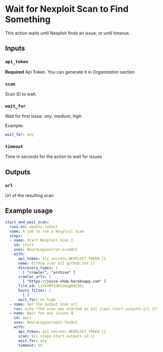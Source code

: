# Wait for Nexploit Scan to Find Something

This action waits until Nexploit finds an issue, or until timeout.

## Inputs

### `api_token`

**Required** Api Token. You can generate it in *Organization* section

### `scan`

Scan ID to wait.

### `wait_for`

Wait for first issue: *any*, *medium*, *high*

Example:

```yml
wait_for: any
```

### `timeout`

Time in seconds for the action to wait for issues

## Outputs

### `url`

Url of the resulting scan

## Example usage

```yml
start_and_wait_scan:
  runs-on: ubuntu-latest
  name: A job to run a Nexploit scan
  steps:
  - name: Start Nexploit Scan 🏁
    id: start
    uses: NeuraLegion/run-scan@v1
    with:
      api_token: ${{ secrets.NEXPLOIT_TOKEN }}
      name: GitHub scan ${{ github.sha }}
      discovery_types: |
        [ "crawler", "archive" ]
      crawler_urls: |
        [ "https://juice-shop.herokuapp.com" ]
      file_id: LiYknMYSdbSZbqgMaC9Sj
      hosts_filter: |
        [ ]
      wait_for: on_high
  - name: Get the output scan url
    run: echo "The scan was started on ${{ steps.start.outputs.url }}"
  - name: Wait for any issues ⏳
    id: wait
    uses: NeuraLegion/wait-for@v1
    with:
      api_token: ${{ secrets.NEXPLOIT_TOKEN }}
      scan: ${{ steps.start.outputs.id }}
      wait_for: any
      timeout: 55
```
